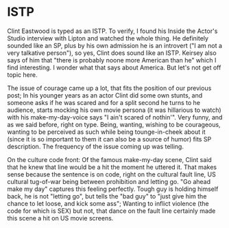 # ISTP

Clint Eastwood is typed as an ISTP. To verify, I found his Inside the Actor's Studio interview with Lipton and watched the whole thing. He definitely sounded like an SP, plus by his own admission he is an introvert ("I am not a very talkative person"), so yes, Clint does sound like an ISTP. Keirsey also says of him that "there is probably noone more American than he" which I find interesting. I wonder what that says about America. But let's not get off topic here.

The issue of courage came up a lot, that fits the position of our previous post; In his younger years as an actor Clint did some own stunts, and someone asks if he was scared and for a split second he turns to he audience, starts mocking his own movie persona (it was hillarious to watch) with his make-my-day-voice says "I ain't scared of nothin'". Very funny, and as we said before, right on type. Being, wanting, wishing to be courageous, wanting to be perceived as such while being tounge-in-cheek about it (since it is so important to them it can also be a source of humor) fits SP description. The frequency of the issue coming up was telling.

On the culture code front: Of the famous make-my-day scene, Clint said that he knew that line would be a hit the moment he uttered it. That makes sense because the sentence is on code, right on the cultural fault line, US cultural tug-of-war being between prohibition and letting go. "Go ahead make my day" captures this feeling perfectly. Tough guy is holding himself back, he is not "letting go", but tells the "bad guy" to "just give him the chance to let loose, and kick some ass"; Wanting to inflict violence (the code for which is SEX) but not, that dance on the fault line certainly made this scene a hit on US movie screens.
